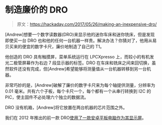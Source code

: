 # 制造廉价的 DRO

> 原文：<https://hackaday.com/2017/05/26/making-an-inexpensive-dro/>

[Andrew]想要一个数字读数器(DRO)来显示他的迷你车床和迷你铣床，但是发现即使买一台 DRO 也和他的任何一台机器一样贵。解决办法？你猜对了，他用从易贝买来的便宜的数字卡尺，廉价地制造了自己的 T1。

他创造的 DRO 具有触摸屏，菜单系统运行在 LPCXpresso 上，而较小的有机发光二极管屏幕作为右边 7 段显示器的标签。DRO 在车床和铣床之间来回切换，虽然软件还没有完成，但[Andrew]希望能够将测量值从一台机器转移到另一台机器。

非常巧妙的是，[Andrew]破解了廉价的数字卡尺来为每个轴提供测量，分辨率为 0.01 毫米。共有六个子板，每个卡尺一个，每个都有一个从串行转换到 I2C 的 PIC，使主固件不必处理六个独立的数据流。

DRO 没有机箱，[Andrew]将它放置在两台机器的芯片范围之外。

我们在 2012 年推出的前一款 DRO[使用了一款安卓平板电脑作为其显示屏](http://hackaday.com/2012/09/24/adding-digital-readout-to-a-non-cnc-mill/)。